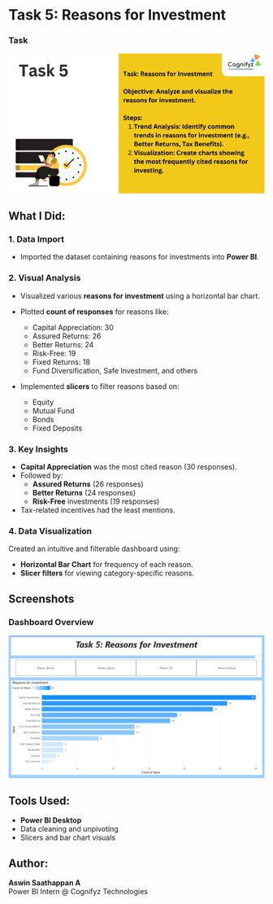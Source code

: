 # Task 5: Reasons for Investment

### Task
![Task](Screenshot%202025-07-05%20134809.png)

## What I Did:

### 1. **Data Import**
- Imported the dataset containing reasons for investments into **Power BI**.

### 2. **Visual Analysis**
- Visualized various **reasons for investment** using a horizontal bar chart.
- Plotted **count of responses** for reasons like:
  - Capital Appreciation: 30
  - Assured Returns: 26
  - Better Returns: 24
  - Risk-Free: 19
  - Fixed Returns: 18
  - Fund Diversification, Safe Investment, and others

- Implemented **slicers** to filter reasons based on:
  - Equity
  - Mutual Fund
  - Bonds
  - Fixed Deposits

### 3. **Key Insights**
- **Capital Appreciation** was the most cited reason (30 responses).
- Followed by:
  - **Assured Returns** (26 responses)
  - **Better Returns** (24 responses)
  - **Risk-Free** investments (19 responses)
- Tax-related incentives had the least mentions.

### 4. **Data Visualization**
Created an intuitive and filterable dashboard using:
- **Horizontal Bar Chart** for frequency of each reason.
- **Slicer filters** for viewing category-specific reasons.

## Screenshots

### Dashboard Overview
![Dashboard Screenshot](Screenshot%202025-07-05%20134552.png )

## Tools Used:
- **Power BI Desktop**
- Data cleaning and unpivoting
- Slicers and bar chart visuals

## Author:
**Aswin Saathappan A**  
Power BI Intern @ Cognifyz Technologies
